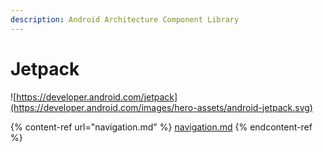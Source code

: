 ```yaml
---
description: Android Architecture Component Library
---
```


# Jetpack

![https://developer.android.com/jetpack](https://developer.android.com/images/hero-assets/android-jetpack.svg)

{% content-ref url="navigation.md" %}
[navigation.md](navigation.md)
{% endcontent-ref %}
